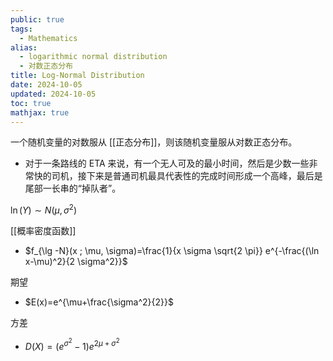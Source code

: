 ```yaml
---
public: true
tags:
  - Mathematics
alias:
  - logarithmic normal distribution
  - 对数正态分布
title: Log-Normal Distribution
date: 2024-10-05
updated: 2024-10-05
toc: true
mathjax: true
---
```


一个随机变量的对数服从 [[正态分布]]，则该随机变量服从对数正态分布。

  + 对于一条路线的 ETA 来说，有一个无人可及的最小时间，然后是少数一些非常快的司机，接下来是普通司机最具代表性的完成时间形成一个高峰，最后是尾部一长串的“掉队者”。

$\ln (Y) \sim N\left(\mu, \sigma^2\right)$

[[概率密度函数]]

  + $f_{\lg -N}(x ; \mu, \sigma)=\frac{1}{x \sigma \sqrt{2 \pi}} e^{-\frac{(\ln x-\mu)^2}{2 \sigma^2}}$

期望

  + $E(x)=e^{\mu+\frac{\sigma^2}{2}}$

方差

  + $D(X)=\left(e^{\sigma^2}-1\right) e^{2 \mu+\sigma^2}$
